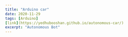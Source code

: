 ```yaml
---
title: "Arduino car"
date: 2020-11-29
tags: [Arduino]
[link](https://yedhubooshan.github.io/autonomous-car/)
excerpt: "Autonomous Bot"
---
```

